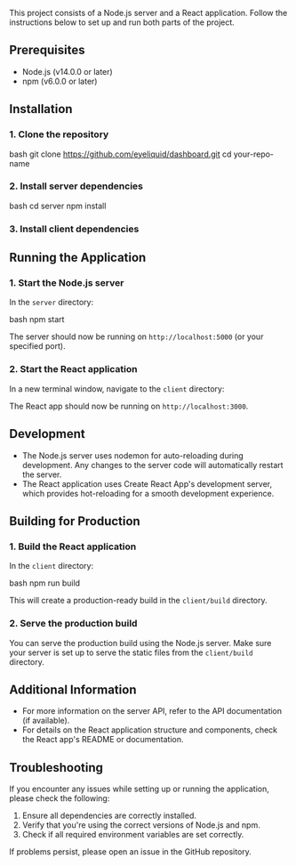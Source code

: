 This project consists of a Node.js server and a React application. Follow the instructions below to set up and run both parts of the project.

## Prerequisites

- Node.js (v14.0.0 or later)
- npm (v6.0.0 or later)

## Installation

### 1. Clone the repository

bash
git clone https://github.com/eyeliquid/dashboard.git
cd your-repo-name

### 2. Install server dependencies

bash
cd server
npm install

### 3. Install client dependencies

## Running the Application

### 1. Start the Node.js server

In the `server` directory:

bash
npm start

The server should now be running on `http://localhost:5000` (or your specified port).

### 2. Start the React application

In a new terminal window, navigate to the `client` directory:

The React app should now be running on `http://localhost:3000`.

## Development

- The Node.js server uses nodemon for auto-reloading during development. Any changes to the server code will automatically restart the server.
- The React application uses Create React App's development server, which provides hot-reloading for a smooth development experience.

## Building for Production

### 1. Build the React application

In the `client` directory:

bash
npm run build

This will create a production-ready build in the `client/build` directory.

### 2. Serve the production build

You can serve the production build using the Node.js server. Make sure your server is set up to serve the static files from the `client/build` directory.

## Additional Information

- For more information on the server API, refer to the API documentation (if available).
- For details on the React application structure and components, check the React app's README or documentation.

## Troubleshooting

If you encounter any issues while setting up or running the application, please check the following:

1. Ensure all dependencies are correctly installed.
2. Verify that you're using the correct versions of Node.js and npm.
3. Check if all required environment variables are set correctly.

If problems persist, please open an issue in the GitHub repository.
